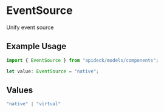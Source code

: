 # EventSource

Unify event source

## Example Usage

```typescript
import { EventSource } from "apideck/models/components";

let value: EventSource = "native";
```

## Values

```typescript
"native" | "virtual"
```